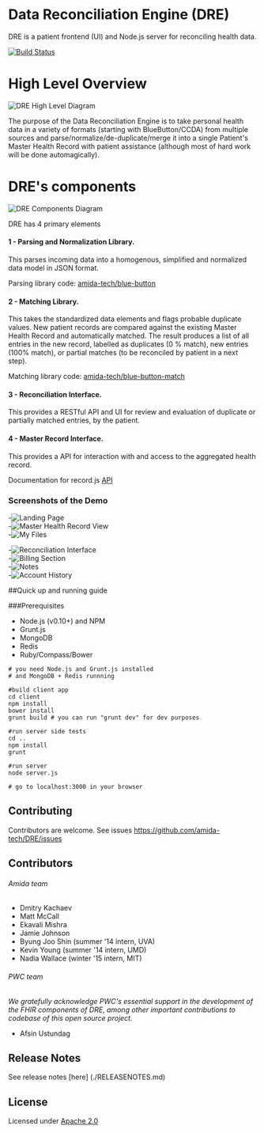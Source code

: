 Data Reconciliation Engine (DRE)
=========

DRE is a patient frontend (UI) and Node.js server for reconciling health data.


[![Build Status](https://travis-ci.org/amida-tech/DRE.svg)](https://travis-ci.org/amida-tech/DRE)

High Level Overview
===================
![DRE High Level Diagram](docs/images/dre_overview_new.png)

The purpose of the Data Reconciliation Engine is to take personal health data in a variety of formats (starting with BlueButton/CCDA) from multiple sources and parse/normalize/de-duplicate/merge it into a single Patient's Master Health Record with patient assistance (although most of hard work will be done automagically).


DRE's components
=================
![DRE Components Diagram](docs/images/dre_four_components.png)

DRE has 4 primary elements

#### 1 - Parsing and Normalization Library.

This parses incoming data into a homogenous, simplified and normalized data model in JSON format. 

Parsing library code: [amida-tech/blue-button](https://github.com/amida-tech/blue-button)


#### 2 - Matching Library.

This takes the standardized data elements and flags probable duplicate values. New patient records are compared against the existing Master Health Record and automatically matched. The result produces a list of all entries in the new record, labelled as duplicates (0 % match), new entries (100% match), or partial matches (to be reconciled by patient in a next step).

Matching library code: [amida-tech/blue-button-match](https://github.com/amida-tech/blue-button-match)

#### 3 - Reconciliation Interface.

This provides a RESTful API and UI for review and evaluation of duplicate or partially matched entries, by the patient.

#### 4 - Master Record Interface.

This provides a API for interaction with and access to the aggregated health record.

Documentation for record.js [API](./docs/recordjs.md)

### Screenshots of the Demo
-![Landing Page](./docs/images/1-LandingBars.png)		
-![Master Health Record View](./docs/images/2-MyRecord.png)		
-![My Files](./docs/images/3-MyFiles.png)	

-![Reconciliation Interface](./docs/images/4-Match.png)		
-![Billing Section](./docs/images/5-Billing.png)		
-![Notes](./docs/images/6-NotesDetails.png)		
-![Account History](./docs/images/7-History.png)


##Quick up and running guide

###Prerequisites

- Node.js (v0.10+) and NPM
- Grunt.js
- MongoDB
- Redis
- Ruby/Compass/Bower

```
# you need Node.js and Grunt.js installed
# and MongoDB + Redis runnning

#build client app
cd client
npm install
bower install
grunt build # you can run "grunt dev" for dev purposes 

#run server side tests
cd ..
npm install
grunt

#run server
node server.js

# go to localhost:3000 in your browser
```

## Contributing

Contributors are welcome. See issues https://github.com/amida-tech/DRE/issues

## Contributors

###### Amida team

- Dmitry Kachaev
- Matt McCall
- Ekavali Mishra
- Jamie Johnson
- Byung Joo Shin (summer '14 intern, UVA)
- Kevin Young (summer '14 intern, UMD)
- Nadia Wallace (winter '15 intern, MIT)

###### PWC team

_We gratefully acknowledge PWC's essential support in the development of the FHIR components of DRE, among other important contributions to codebase of this open source project._

- Afsin Ustundag

## Release Notes

See release notes [here] (./RELEASENOTES.md)

## License

Licensed under [Apache 2.0](./LICENSE)



